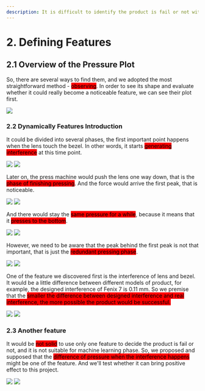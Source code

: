 ```yaml
---
description: It is difficult to identify the product is fail or not without features
---
```


# 2. Defining Features

## 2.1 Overview of the Pressure Plot

So, there are several ways to find them, and we adopted the most straightforward method - <mark style="background-color:red;">observing</mark>. In order to see its shape and evaluate whether it could really become a noticeable feature, we can see their plot first.

![](.gitbook/assets/圖片2.png)

### 2.2 Dynamically Features Introduction

It could be divided into several phases, the first important point happens when the lens touch the bezel. In other words, it starts <mark style="background-color:red;">generating interference</mark> at this time point.

![](.gitbook/assets/圖片5.png) ![](<.gitbook/assets/圖片7 (1).png>)

Later on, the press machine would push the lens one way down, that is the <mark style="background-color:red;">phase of finishing pressing</mark>. And the force would arrive the first peak, that is noticeable.

![](.gitbook/assets/圖片8.png) ![](<.gitbook/assets/圖片9 (1).png>)

And there would stay the <mark style="background-color:red;">same pressure for a while</mark>, because it means that it <mark style="background-color:red;">presses to the bottom</mark>.

![](.gitbook/assets/圖片12.png) ![](.gitbook/assets/圖片13.png)

However, we need to be aware that the peak behind the first peak is not that important, that is just the <mark style="background-color:red;">redundant pressing phase</mark>.

![](.gitbook/assets/圖片10.png) ![](.gitbook/assets/圖片11.png)

One of the feature we discovered first is the interference of lens and bezel. It would be a little difference between different models of product, for example, the designed interference of Fenix 7 is 0.11 mm. So we premise that the <mark style="background-color:red;">smaller the difference between designed interference and real interference, the more possible the product would be successful.</mark>

![](<.gitbook/assets/圖片3 (1).png>) ![](<.gitbook/assets/圖片4 (1).png>)

### 2.3 Another feature

It would be <mark style="background-color:red;">not solid</mark> to use only one feature to decide the product is fail or not, and it is not suitable for machine learning phase. So, we proposed and supposed that the <mark style="background-color:red;">difference of pressure when the interference happens</mark> might be one of the feature. And we'll test whether it can bring positive effect to this project.

![](<.gitbook/assets/圖片10 (1).png>) ![](.gitbook/assets/圖片14.png)
